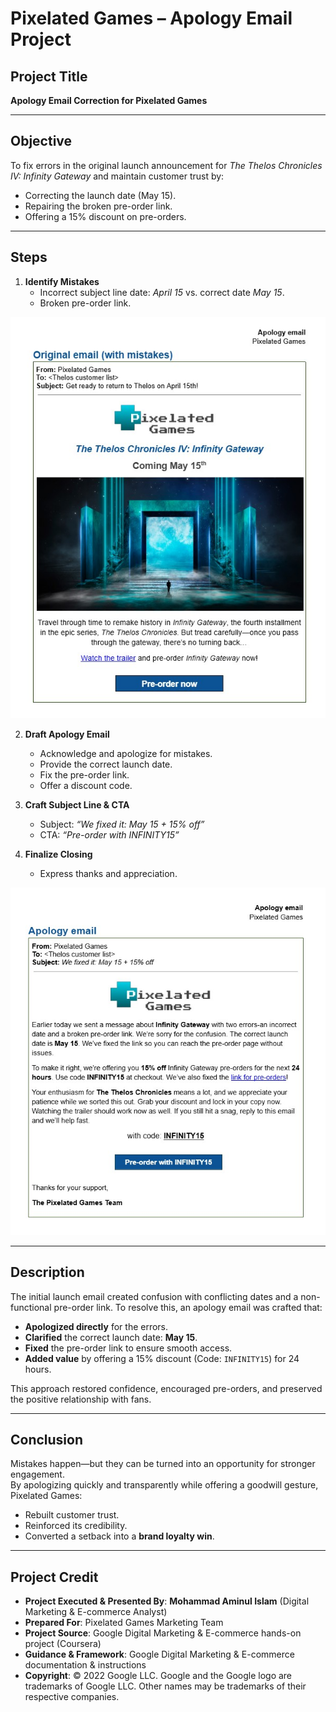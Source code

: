 # Pixelated Games – Apology Email Project

## Project Title
**Apology Email Correction for Pixelated Games**

---

## Objective
To fix errors in the original launch announcement for *The Thelos Chronicles IV: Infinity Gateway* and maintain customer trust by:

- Correcting the launch date (May 15).  
- Repairing the broken pre-order link.  
- Offering a 15% discount on pre-orders.  

---

## Steps
1. **Identify Mistakes**
   - Incorrect subject line date: *April 15* vs. correct date *May 15*.  
   - Broken pre-order link.
 
 ![Identify Mistakes](https://github.com/aminbiography/Google-Digital-Marketing---E-commerce-Professional-Certificate/blob/main/bar-graph-chart-image/Write-an-apology-email-01.jpg)

2. **Draft Apology Email**
   - Acknowledge and apologize for mistakes.  
   - Provide the correct launch date.  
   - Fix the pre-order link.  
   - Offer a discount code.  

3. **Craft Subject Line & CTA**
   - Subject: *“We fixed it: May 15 + 15% off”*  
   - CTA: *“Pre-order with INFINITY15”*  

4. **Finalize Closing**
   - Express thanks and appreciation.  

 ![Draft Apology Email](https://github.com/aminbiography/Google-Digital-Marketing---E-commerce-Professional-Certificate/blob/main/bar-graph-chart-image/Write-an-apology-email-02.jpg) 
 
---

## Description
The initial launch email created confusion with conflicting dates and a non-functional pre-order link. To resolve this, an apology email was crafted that:

- **Apologized directly** for the errors.  
- **Clarified** the correct launch date: **May 15**.  
- **Fixed** the pre-order link to ensure smooth access.  
- **Added value** by offering a 15% discount (Code: `INFINITY15`) for 24 hours.  

This approach restored confidence, encouraged pre-orders, and preserved the positive relationship with fans.

---

## Conclusion
Mistakes happen—but they can be turned into an opportunity for stronger engagement.  
By apologizing quickly and transparently while offering a goodwill gesture, Pixelated Games:

- Rebuilt customer trust.  
- Reinforced its credibility.  
- Converted a setback into a **brand loyalty win**.  

---

## Project Credit  
- **Project Executed & Presented By**: **Mohammad Aminul Islam** (Digital Marketing & E-commerce Analyst)  
- **Prepared For**: Pixelated Games Marketing Team  
- **Project Source**: Google Digital Marketing & E-commerce hands-on project (Coursera)  
- **Guidance & Framework**: Google Digital Marketing & E-commerce documentation & instructions  
- **Copyright**: © 2022 Google LLC. Google and the Google logo are trademarks of Google LLC. Other names may be trademarks of their respective companies.
